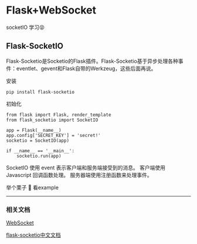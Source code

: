 # Flask+WebSocket

socketIO 学习😝


## Flask-SocketIO

Flask-Socketio是Socketio的Flask插件。Flask-Socketio基于异步处理各种事件：eventlet、gevent和Flask自带的Werkzeug，这些后面再说。

安装

```
pip install flask-socketio
```

初始化

```
from flask import Flask, render_template
from flask_socketio import SocketIO

app = Flask(__name__)
app.config['SECRET_KEY'] = 'secret!'
socketio = SocketIO(app)

if __name__ == '__main__':
    socketio.run(app)
```

SocketIO 使用 event 表示客户端和服务端接受到的消息。
客户端使用 Javascript 回调函数处理。
服务器端使用注册函数来处理事件。

举个栗子 🌰 看example

-----

### 相关文档

[WebSocket](https://developer.mozilla.org/zh-CN/docs/Web/API/WebSocket)

[flask-socketio中文文档](http://www.hi-roy.com/2015/12/29/flask-socketio%E4%B8%AD%E6%96%87%E6%96%87%E6%A1%A3/)


